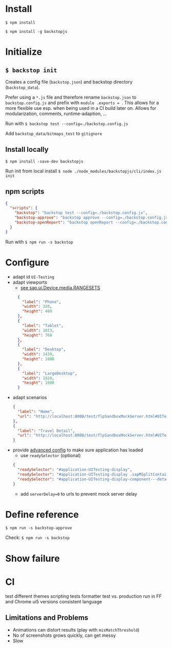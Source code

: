 # Install

`$ npm install`

`$ npm install -g backstopjs` 


# Initialize

## `$ backstop init`

Creates a config file (`backstop.json`) and backstop directory (`backstop_data`).

Prefer using a `*.js` file and therefore rename `backstop.json` to `backstop.config.js` and prefix with `module
.exports = `. This allows for a more flexible use esp. when being used in a CI build later on. Allows for 
modularization, comments, runtime-adaption, ...

Run with `$ backstop test --config=./backstop.config.js`

Add `backstop_data/bitmaps_test` to `gitignore`

## Install locally

`$ npm install -save-dev backstopjs`

Run init from local install
`$ node ./node_modules/backstopjs/cli/index.js init`

## npm scripts

```json
{
  "scripts": {
    "backstop": "backstop test --config=./backstop.config.js",
    "backstop-approve": "backstop approve --config=./backstop.config.js",
    "backstop-openReport": "backstop openReport --config=./backstop.config.js"
  }
}
```

Run with ``$ npm run -s backstop``


# Configure

* adapt id `UI-Testing`
* adapt viewports
  * [see sap.ui.Device.media.RANGESETS](https://sapui5.hana.ondemand.com/sdk/#docs/api/symbols/sap.ui.Device.media.RANGESETS.html)
  ```json
    {
      "label": "Phone",
      "width": 320,
      "height": 480
    },
    {
      "label": "Tablet",
      "width": 1023,
      "height": 768
    },
    {
      "label": "Desktop",
      "width": 1439,
      "height": 1080
    },
    {
      "label": "LargeDesktop",
      "width": 1920,
      "height": 1080
    }
  ```
* adapt scenarios
  ```json
  {
    "label": "Home",
    "url": "http://localhost:8000/test/flpSandboxMockServer.html#UITesting-display"
  },
  {
    "label": "Travel Detail",
    "url": "http://localhost:8000/test/flpSandboxMockServer.html#UITesting-display&/Travels/5166245"
  }
  ```
* provide [advanced config](https://github.com/garris/BackstopJS#advanced-scenarios) to make sure application has loaded
  * use `readySelector` (optional)
  ```json
  {
    "readySelector": "#application-UITesting-display",
    "readySelector": "#application-UITesting-display .sapMSplitContainerDetail",
    "readySelector": "#application-UITesting-display-component---detail"
  }
  ```
  * add `serverDelay=0` to urls to prevent mock server delay

# Define reference

`$ npm run -s backstop-approve`

Check: `$ npm run -s backstop`


# Show failure


# CI


test different themes
scripting tests
formatter
test vs. production
run in FF and Chrome
ui5 versions
consistent language



## Limitations and Problems

* Animations can distort results (play with `misMatchThreshold`)
* No of screenshots grows quickly, can get messy
* Slow
